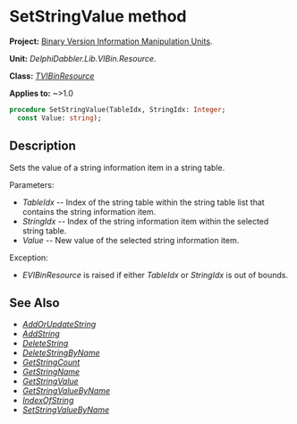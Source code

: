 # SetStringValue method

**Project:** [Binary Version Information Manipulation Units](../API.md).

**Unit:** _DelphiDabbler.Lib.VIBin.Resource_.

**Class:** _[TVIBinResource](./TVIBinResource.md)_

**Applies to:** ~>1.0

```pascal
procedure SetStringValue(TableIdx, StringIdx: Integer;
  const Value: string);
```

## Description

Sets the value of a string information item in a string table.

Parameters:

* _TableIdx_ --  Index of the string table within the string table list that contains the string information item.
* _StringIdx_ -- Index of the string information item within the selected string table.
* _Value_ -- New value of the selected string information item.

Exception:

* _EVIBinResource_ is raised if either _TableIdx_ or _StringIdx_ is out of bounds.

## See Also

* [_AddOrUpdateString_](./TVIBinResource-AddOrUpdateString.md)
* [_AddString_](./TVIBinResource-AddString.md)
* [_DeleteString_](./TVIBinResource-DeleteString.md)
* [_DeleteStringByName_](./TVIBinResource-DeleteStringByName.md)
* [_GetStringCount_](./TVIBinResource-GetStringCount.md)
* [_GetStringName_](./TVIBinResource-GetStringName.md)
* [_GetStringValue_](./TVIBinResource-GetStringValue.md)
* [_GetStringValueByName_](./TVIBinResource-GetStringValueByName.md)
* [_IndexOfString_](./TVIBinResource-IndexOfString.md)
* [_SetStringValueByName_](./TVIBinResource-SetStringValueByName.md)

